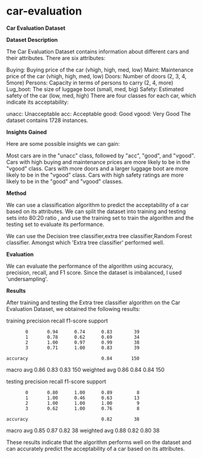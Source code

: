 # car-evaluation

**Car Evaluation Dataset**

**Dataset Description**

The Car Evaluation Dataset contains information about different cars and their attributes. There are six attributes:

Buying: Buying price of the car (vhigh, high, med, low)
Maint: Maintenance price of the car (vhigh, high, med, low)
Doors: Number of doors (2, 3, 4, 5more)
Persons: Capacity in terms of persons to carry (2, 4, more)
Lug_boot: The size of luggage boot (small, med, big)
Safety: Estimated safety of the car (low, med, high)
There are four classes for each car, which indicate its acceptability:

unacc: Unacceptable
acc: Acceptable
good: Good
vgood: Very Good
The dataset contains 1728 instances.

**Insights Gained**

 Here are some possible insights we can gain:

Most cars are in the "unacc" class, followed by "acc", "good", and "vgood".
Cars with high buying and maintenance prices are more likely to be in the "vgood" class.
Cars with more doors and a larger luggage boot are more likely to be in the "vgood" class.
Cars with high safety ratings are more likely to be in the "good" and "vgood" classes.

**Method**

We can use a classification algorithm to predict the acceptability of a car based on its attributes. We can split the dataset into training and testing sets into 80:20 ratio , and use the training set to train the algorithm and the testing set to evaluate its performance.

We can use the Decision tree classifier,extra tree classifier,Random Forest classifier. Amongst which 'Extra tree classifier' performed well.

**Evaluation**

We can evaluate the performance of the algorithm using accuracy, precision, recall, and F1 score. Since the dataset is imbalanced, I used 'undersampling'.

**Results**

After training and testing the Extra tree classifier algorithm on the Car Evaluation Dataset, we obtained the following results:

training      precision    recall  f1-score   support

           0       0.94      0.74      0.83        39
           1       0.78      0.62      0.69        34
           2       1.00      0.97      0.99        38
           3       0.71      1.00      0.83        39

    accuracy                           0.84       150
   macro avg       0.86      0.83      0.83       150
weighted avg       0.86      0.84      0.84       150



testing           precision    recall  f1-score   support

           0       0.80      1.00      0.89         8
           1       1.00      0.46      0.63        13
           2       1.00      1.00      1.00         9
           3       0.62      1.00      0.76         8

    accuracy                           0.82        38
   macro avg       0.85      0.87      0.82        38
weighted avg       0.88      0.82      0.80        38

These results indicate that the algorithm performs well on the dataset and can accurately predict the acceptability of a car based on its attributes.
